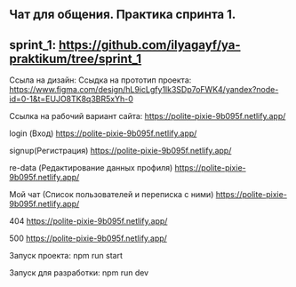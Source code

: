 Чат для общения. Практика спринта 1.
---
sprint_1: https://github.com/ilyagayf/ya-praktikum/tree/sprint_1
---

Ссыла на дизайн: Ссыдка на прототип проекта: https://www.figma.com/design/hL9icLgfy1lk3SDp7oFWK4/yandex?node-id=0-1&t=EUJO8TK8q3BR5xYh-0

Ссылка на рабочий вариант сайта: https://polite-pixie-9b095f.netlify.app/

login (Вход)  https://polite-pixie-9b095f.netlify.app/

signup(Регистрация)  https://polite-pixie-9b095f.netlify.app/

re-data (Редактирование данных профиля) https://polite-pixie-9b095f.netlify.app/

Мой чат (Список пользователей и переписка с ними)  https://polite-pixie-9b095f.netlify.app/

404  https://polite-pixie-9b095f.netlify.app/

500  https://polite-pixie-9b095f.netlify.app/



Запуск проекта: npm run start

Запуск для разработки: npm run dev

